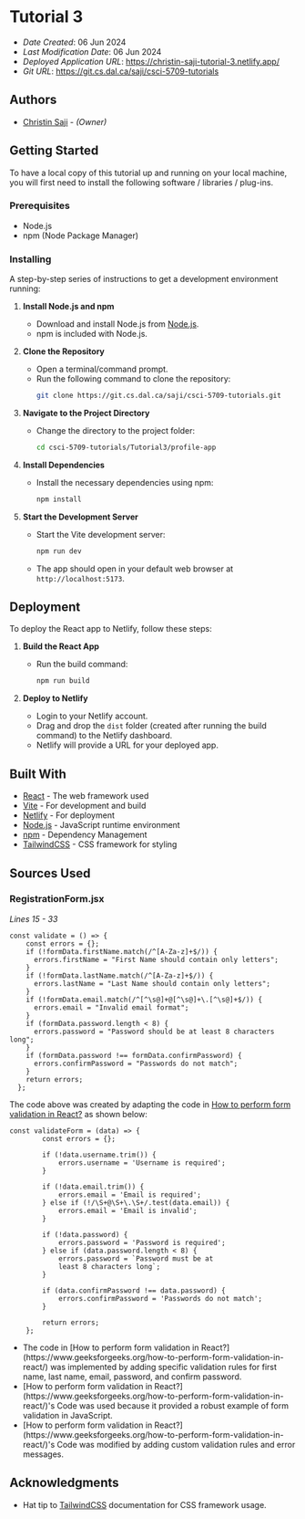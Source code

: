 # Tutorial 3

- _Date Created_: 06 Jun 2024
- _Last Modification Date_: 06 Jun 2024
- _Deployed Application URL_: <https://christin-saji-tutorial-3.netlify.app/>
- _Git URL_: <https://git.cs.dal.ca/saji/csci-5709-tutorials>

## Authors

- [Christin Saji](christin.saji@dal.ca) - _(Owner)_

## Getting Started

To have a local copy of this tutorial up and running on your local machine, you will first need to install the following software / libraries / plug-ins.

### Prerequisites

- Node.js
- npm (Node Package Manager)

### Installing

A step-by-step series of instructions to get a development environment running:

1. **Install Node.js and npm**

   - Download and install Node.js from [Node.js](https://nodejs.org/).
   - npm is included with Node.js.

2. **Clone the Repository**

   - Open a terminal/command prompt.
   - Run the following command to clone the repository:
     ```bash
     git clone https://git.cs.dal.ca/saji/csci-5709-tutorials.git
     ```

3. **Navigate to the Project Directory**

   - Change the directory to the project folder:
     ```bash
     cd csci-5709-tutorials/Tutorial3/profile-app
     ```

4. **Install Dependencies**

   - Install the necessary dependencies using npm:
     ```bash
     npm install
     ```

5. **Start the Development Server**

   - Start the Vite development server:
     ```bash
     npm run dev
     ```
   - The app should open in your default web browser at `http://localhost:5173`.

## Deployment

To deploy the React app to Netlify, follow these steps:

1. **Build the React App**

   - Run the build command:
     ```bash
     npm run build
     ```

2. **Deploy to Netlify**

   - Login to your Netlify account.
   - Drag and drop the `dist` folder (created after running the build command) to the Netlify dashboard.
   - Netlify will provide a URL for your deployed app.

## Built With

- [React](https://reactjs.org/) - The web framework used
- [Vite](https://vitejs.dev/) - For development and build
- [Netlify](https://www.netlify.com/) - For deployment
- [Node.js](https://nodejs.org/) - JavaScript runtime environment
- [npm](https://www.npmjs.com/) - Dependency Management
- [TailwindCSS](https://tailwindcss.com/) - CSS framework for styling

## Sources Used

### RegistrationForm.jsx

_Lines 15 - 33_

```
const validate = () => {
    const errors = {};
    if (!formData.firstName.match(/^[A-Za-z]+$/)) {
      errors.firstName = "First Name should contain only letters";
    }
    if (!formData.lastName.match(/^[A-Za-z]+$/)) {
      errors.lastName = "Last Name should contain only letters";
    }
    if (!formData.email.match(/^[^\s@]+@[^\s@]+\.[^\s@]+$/)) {
      errors.email = "Invalid email format";
    }
    if (formData.password.length < 8) {
      errors.password = "Password should be at least 8 characters long";
    }
    if (formData.password !== formData.confirmPassword) {
      errors.confirmPassword = "Passwords do not match";
    }
    return errors;
  };

```

The code above was created by adapting the code in [How to perform form validation in React?](https://www.geeksforgeeks.org/how-to-perform-form-validation-in-react/) as shown below:

```
const validateForm = (data) => {
        const errors = {};

        if (!data.username.trim()) {
            errors.username = 'Username is required';
        }

        if (!data.email.trim()) {
            errors.email = 'Email is required';
        } else if (!/\S+@\S+\.\S+/.test(data.email)) {
            errors.email = 'Email is invalid';
        }

        if (!data.password) {
            errors.password = 'Password is required';
        } else if (data.password.length < 8) {
            errors.password = `Password must be at
            least 8 characters long`;
        }

        if (data.confirmPassword !== data.password) {
            errors.confirmPassword = 'Passwords do not match';
        }

        return errors;
    };

```

- <!---How---> The code in [How to perform form validation in React?](https://www.geeksforgeeks.org/how-to-perform-form-validation-in-react/) was implemented by adding specific validation rules for first name, last name, email, password, and confirm password.
- <!---Why---> [How to perform form validation in React?](https://www.geeksforgeeks.org/how-to-perform-form-validation-in-react/)'s Code was used because it provided a robust example of form validation in JavaScript.
- <!---How---> [How to perform form validation in React?](https://www.geeksforgeeks.org/how-to-perform-form-validation-in-react/)'s Code was modified by adding custom validation rules and error messages.

## Acknowledgments

- Hat tip to [TailwindCSS](https://tailwindcss.com/docs/guides/vite) documentation for CSS framework usage.
